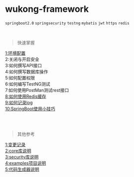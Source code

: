 wukong-framework
===


`springboot2.0` `springsecurity` `testng`  `mybatis` `jwt` `https` `redis`

<br>

>快速掌握

[1:环境配置](reference/readme.md "开打环境配置文档")<br>
2:关闭与开启安全<br>
3:如何撰写API接口<br>
4:如何撰写数据库操作<br>
5:如何配置权限<br>
6:如何编写TestNG测试<br>
7:如何使用PostMan测试rest接口<br>
[8:如何使用Redis缓存](reference/redis.md)<br>
[9:如何记录log](reference/uselog.md)<br>
[10:SpringBoot使用小技巧](reference/tip.md)<br>

<br>
<br>

>其他参考

[1:变更记录](reference/log.md "开打变更记录文档")<br>
[2:core库说明](wukong-core/readme.md )<br>
[3:security库说明](wukong-security/readme.md )<br>
[4:examples项目说明](wukong-examples/readme.md )<br>
[5:代码生成器说明](wukong-generator/readme.md )<br>


<br>

